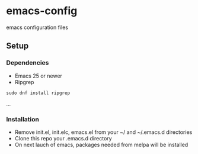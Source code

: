# emacs-config
emacs configuration files

## Setup
### Dependencies 
- Emacs 25 or newer
- Ripgrep
 ```
 sudo dnf install ripgrep
 ```
...
### Installation
* Remove init.el, init.elc, emacs.el from your ~/ and ~/.emacs.d directories
* Clone this repo your .emacs.d directory
* On next lauch of emacs, packages needed from melpa will be installed
